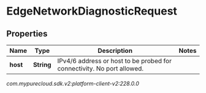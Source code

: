 # EdgeNetworkDiagnosticRequest


## Properties

| Name | Type | Description | Notes |
| ------------ | ------------- | ------------- | ------------- |
| **host** | **String** | IPv4/6 address or host to be probed for connectivity. No port allowed. |  |




_com.mypurecloud.sdk.v2:platform-client-v2:228.0.0_
